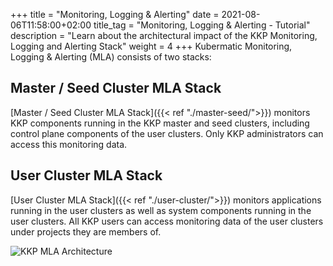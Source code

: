 +++
title = "Monitoring, Logging & Alerting"
date = 2021-08-06T11:58:00+02:00
title_tag = "Monitoring, Logging & Alerting - Tutorial"
description = "Learn about the architectural impact of the KKP Monitoring, Logging and Alerting Stack"
weight = 4
+++
Kubermatic Monitoring, Logging & Alerting (MLA) consists of two stacks:

## Master / Seed Cluster MLA Stack

[Master / Seed Cluster MLA Stack]({{< ref "./master-seed/">}}) monitors KKP components running in the KKP master and seed clusters, including control plane components of the user clusters. Only KKP administrators can access this monitoring data.

## User Cluster MLA Stack

[User Cluster MLA Stack]({{< ref "./user-cluster/">}}) monitors applications running in the user clusters as well as system components running in the user clusters. All KKP users can access monitoring data of the user clusters under projects they are members of.

![KKP MLA Architecture](@/images/main/architecture/kkp-mla-architecture.png?classes=shadow,border "KKP MLA Architecture")

